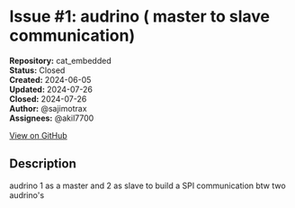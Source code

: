 # Issue #1: audrino ( master to slave communication)

**Repository:** cat_embedded  
**Status:** Closed  
**Created:** 2024-06-05  
**Updated:** 2024-07-26  
**Closed:** 2024-07-26  
**Author:** @sajimotrax  
**Assignees:** @akil7700  

[View on GitHub](https://github.com/Simtestlab/cat_embedded/issues/1)

## Description

audrino 1 as a master and 2 as slave to build a SPI communication btw two audrino's
